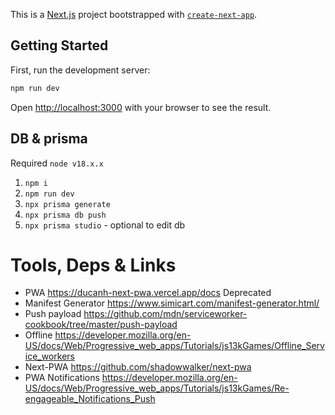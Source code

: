 This is a [Next.js](https://nextjs.org/) project bootstrapped with [`create-next-app`](https://github.com/vercel/next.js/tree/canary/packages/create-next-app).

## Getting Started

First, run the development server:

```bash
npm run dev 
```

Open [http://localhost:3000](http://localhost:3000) with your browser to see the result.

## DB & prisma

Required  `node v18.x.x`

1. `npm i`
2. `npm run dev`
3. `npx prisma generate`
4. `npx prisma db push`
5. `npx prisma studio` - optional to edit db

# Tools, Deps & Links

- PWA <https://ducanh-next-pwa.vercel.app/docs> Deprecated
- Manifest Generator <https://www.simicart.com/manifest-generator.html/>
- Push payload <https://github.com/mdn/serviceworker-cookbook/tree/master/push-payload>
- Offline <https://developer.mozilla.org/en-US/docs/Web/Progressive_web_apps/Tutorials/js13kGames/Offline_Service_workers>
- Next-PWA <https://github.com/shadowwalker/next-pwa>
- PWA Notifications <https://developer.mozilla.org/en-US/docs/Web/Progressive_web_apps/Tutorials/js13kGames/Re-engageable_Notifications_Push>
